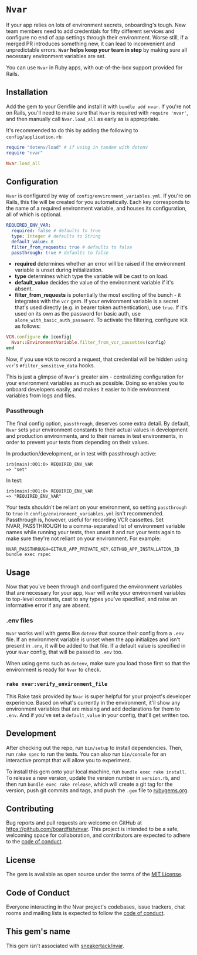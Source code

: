 # `Nvar`

If your app relies on lots of environment secrets, onboarding's tough. New team members need to add credentials for fifty different services and configure no end of app settings through their environment. Worse still, if a merged PR introduces something new, it can lead to inconvenient and unpredictable errors. **`Nvar` helps keep your team in step** by making sure all necessary environment variables are set.

You can use `Nvar` in Ruby apps, with out-of-the-box support provided for Rails.
## Installation

Add the gem to your Gemfile and install it with `bundle add nvar`. If you're not on Rails, you'll need to make sure that `Nvar` is required with `require 'nvar'`, and then manually call `Nvar.load_all` as early as is appropriate.

It's recommended to do this by adding the following to `config/application.rb`:

```rb
require "dotenv/load" # if using in tandem with dotenv
require "nvar"

Nvar.load_all
```

## Configuration

`Nvar` is configured by way of `config/environment_variables.yml`. If you're on Rails, this file will be created for you automatically. Each key corresponds to the name of a required environment variable, and houses its configuration, all of which is optional.

```yml
REQUIRED_ENV_VAR:
  required: false # defaults to true
  type: Integer # defaults to String
  default_value: 8
  filter_from_requests: true # defaults to false
  passthrough: true # defaults to false
```

- **required** determines whether an error will be raised if the environment variable is unset during initialization.
- **type** determines which type the variable will be cast to on load.
- **default_value** decides the value of the environment variable if it's absent.
- **filter_from_requests** is potentially the most exciting of the bunch - it integrates with the `vcr` gem. If your environment variable is a secret that's used directly (e.g. in bearer token authentication), use `true`. If it's used on its own as the password for basic auth, use `alone_with_basic_auth_password`. To activate the filtering, configure `VCR` as follows:

```ruby
VCR.configure do |config|
  Nvar::EnvironmentVariable.filter_from_vcr_cassettes(config)
end
```

Now, if you use `VCR` to record a request, that credential will be hidden using `vcr`'s `#filter_sensitive_data` hooks.

This is just a glimpse of `Nvar`'s greater aim - centralizing configuration for your environment variables as much as possible. Doing so enables you to onboard developers easily, and makes it easier to hide environment variables from logs and files.

### Passthrough

The final config option, `passthrough`, deserves some extra detail. By default, `Nvar` sets your environment constants to their actual values in development and production environments, and to their names in test environments, in order to prevent your tests from depending on their values.

In production/development, or in test with passthrough active:

```
irb(main):001:0> REQUIRED_ENV_VAR
=> "set"
```

In test:

```
irb(main):001:0> REQUIRED_ENV_VAR
=> "REQUIRED_ENV_VAR"
```

Your tests shouldn't be reliant on your environment, so setting `passthrough` to `true` in `config/environment_variables.yml` isn't recommended. Passthrough is, however, useful for recording VCR cassettes. Set NVAR_PASSTHROUGH to a comma-separated list of environment variable names while running your tests, then unset it and run your tests again to make sure they're not reliant on your environment. For example:

```
NVAR_PASSTHROUGH=GITHUB_APP_PRIVATE_KEY,GITHUB_APP_INSTALLATION_ID bundle exec rspec
```

## Usage

Now that you've been through and configured the environment variables that are necessary for your app, `Nvar` will write your environment variables to top-level constants, cast to any types you've specified, and raise an informative error if any are absent.
### .env files

`Nvar` works well with gems like `dotenv` that source their config from a `.env` file. If an environment variable is unset when the app initializes and isn't present in `.env`, it will be added to that file. If a default value is specified in your `Nvar` config, that will be passed to `.env` too.

When using gems such as `dotenv`, make sure you load those first so that the environment is ready for `Nvar` to check.

### `rake nvar:verify_environment_file`

This Rake task provided by `Nvar` is super helpful for your project's developer experience. Based on what's currently in the environment, it'll show any environment variables that are missing and add declarations for them to `.env`. And if you've set a `default_value` in your config, that'll get written too.

## Development

After checking out the repo, run `bin/setup` to install dependencies. Then, run `rake spec` to run the tests. You can also run `bin/console` for an interactive prompt that will allow you to experiment.

To install this gem onto your local machine, run `bundle exec rake install`. To release a new version, update the version number in `version.rb`, and then run `bundle exec rake release`, which will create a git tag for the version, push git commits and tags, and push the `.gem` file to [rubygems.org](https://rubygems.org).

## Contributing

Bug reports and pull requests are welcome on GitHub at https://github.com/boardfish/nvar. This project is intended to be a safe, welcoming space for collaboration, and contributors are expected to adhere to the [code of conduct](https://github.com/boardfish/nvar/blob/master/CODE_OF_CONDUCT.md).


## License

The gem is available as open source under the terms of the [MIT License](https://opensource.org/licenses/MIT).

## Code of Conduct

Everyone interacting in the Nvar project's codebases, issue trackers, chat rooms and mailing lists is expected to follow the [code of conduct](https://github.com/boardfish/nvar/blob/master/CODE_OF_CONDUCT.md).

## This gem's name

This gem isn't associated with [sneakertack/nvar](https://github.com/sneakertack/nvar).
